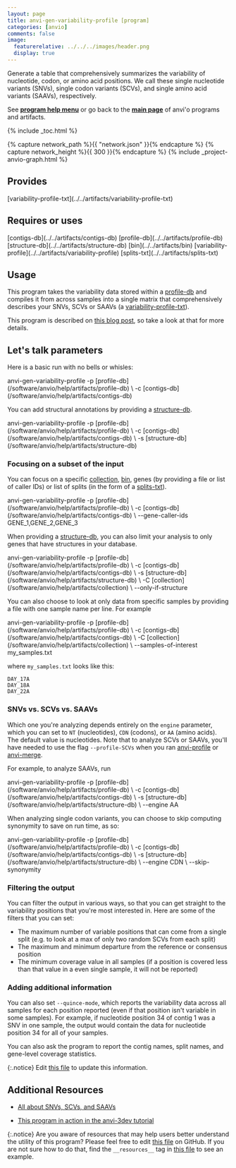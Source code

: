 ```yaml
---
layout: page
title: anvi-gen-variability-profile [program]
categories: [anvio]
comments: false
image:
  featurerelative: ../../../images/header.png
  display: true
---
```


Generate a table that comprehensively summarizes the variability of nucleotide, codon, or amino acid positions. We call these single nucleotide variants (SNVs), single codon variants (SCVs), and single amino acid variants (SAAVs), respectively.

See **[program help menu](../../../vignette#anvi-gen-variability-profile)** or go back to the **[main page](../../)** of anvi'o programs and artifacts.


{% include _toc.html %}
<div id="svg" class="subnetwork"></div>
{% capture network_path %}{{ "network.json" }}{% endcapture %}
{% capture network_height %}{{ 300 }}{% endcapture %}
{% include _project-anvio-graph.html %}


## Provides

<p style="text-align: left" markdown="1"><span class="artifact-p">[variability-profile-txt](../../artifacts/variability-profile-txt)</span></p>

## Requires or uses

<p style="text-align: left" markdown="1"><span class="artifact-r">[contigs-db](../../artifacts/contigs-db)</span> <span class="artifact-r">[profile-db](../../artifacts/profile-db)</span> <span class="artifact-r">[structure-db](../../artifacts/structure-db)</span> <span class="artifact-r">[bin](../../artifacts/bin)</span> <span class="artifact-r">[variability-profile](../../artifacts/variability-profile)</span> <span class="artifact-r">[splits-txt](../../artifacts/splits-txt)</span></p>

## Usage


This program takes the variability data stored within a <span class="artifact-n">[profile-db](/software/anvio/help/artifacts/profile-db)</span> and compiles it from across samples into a single matrix that comprehensively describes your SNVs, SCVs or SAAVs (a <span class="artifact-n">[variability-profile-txt](/software/anvio/help/artifacts/variability-profile-txt)</span>).

This program is described on [this blog post](http://merenlab.org/2015/07/20/analyzing-variability/#the-anvio-way), so take a look at that for more details. 

## Let's talk parameters 

Here is a basic run with no bells or whisles: 

<div class="codeblock" markdown="1">
anvi&#45;gen&#45;variability&#45;profile &#45;p <span class="artifact&#45;n">[profile&#45;db](/software/anvio/help/artifacts/profile&#45;db)</span> \
                             &#45;c <span class="artifact&#45;n">[contigs&#45;db](/software/anvio/help/artifacts/contigs&#45;db)</span>
</div>

You can add structural annotations by providing a <span class="artifact-n">[structure-db](/software/anvio/help/artifacts/structure-db)</span>. 

<div class="codeblock" markdown="1">
anvi&#45;gen&#45;variability&#45;profile &#45;p <span class="artifact&#45;n">[profile&#45;db](/software/anvio/help/artifacts/profile&#45;db)</span> \
                             &#45;c <span class="artifact&#45;n">[contigs&#45;db](/software/anvio/help/artifacts/contigs&#45;db)</span> \
                             &#45;s <span class="artifact&#45;n">[structure&#45;db](/software/anvio/help/artifacts/structure&#45;db)</span> 
</div>

### Focusing on a subset of the input 

You can focus on a specific <span class="artifact-n">[collection](/software/anvio/help/artifacts/collection)</span>, <span class="artifact-n">[bin](/software/anvio/help/artifacts/bin)</span>, genes (by providing a file or list of caller IDs) or list of splits (in the form of a <span class="artifact-n">[splits-txt](/software/anvio/help/artifacts/splits-txt)</span>). 

<div class="codeblock" markdown="1">
anvi&#45;gen&#45;variability&#45;profile &#45;p <span class="artifact&#45;n">[profile&#45;db](/software/anvio/help/artifacts/profile&#45;db)</span> \
                             &#45;c <span class="artifact&#45;n">[contigs&#45;db](/software/anvio/help/artifacts/contigs&#45;db)</span> \
                             &#45;&#45;gene&#45;caller&#45;ids GENE_1,GENE_2,GENE_3
</div>

When providing a <span class="artifact-n">[structure-db](/software/anvio/help/artifacts/structure-db)</span>, you can also limit your analysis to only genes that have structures in your database. 

<div class="codeblock" markdown="1">
anvi&#45;gen&#45;variability&#45;profile &#45;p <span class="artifact&#45;n">[profile&#45;db](/software/anvio/help/artifacts/profile&#45;db)</span> \
                             &#45;c <span class="artifact&#45;n">[contigs&#45;db](/software/anvio/help/artifacts/contigs&#45;db)</span> \
                             &#45;s <span class="artifact&#45;n">[structure&#45;db](/software/anvio/help/artifacts/structure&#45;db)</span> \
                             &#45;C <span class="artifact&#45;n">[collection](/software/anvio/help/artifacts/collection)</span> \
                             &#45;&#45;only&#45;if&#45;structure
</div>

You can also choose to look at only data from specific samples by providing a file with one sample name per line. For example

<div class="codeblock" markdown="1">
anvi&#45;gen&#45;variability&#45;profile &#45;p <span class="artifact&#45;n">[profile&#45;db](/software/anvio/help/artifacts/profile&#45;db)</span> \
                             &#45;c <span class="artifact&#45;n">[contigs&#45;db](/software/anvio/help/artifacts/contigs&#45;db)</span> \
                             &#45;C <span class="artifact&#45;n">[collection](/software/anvio/help/artifacts/collection)</span> \
                             &#45;&#45;samples&#45;of&#45;interest my_samples.txt
</div>

where `my_samples.txt` looks like this:

    DAY_17A
    DAY_18A
    DAY_22A
    
### SNVs vs. SCVs vs. SAAVs 

Which one you're analyzing depends entirely on the `engine` parameter, which you can set to `NT` (nucleotides), `CDN` (codons), or `AA` (amino acids). The default value is nucleotides. Note that to analyze SCVs or SAAVs, you'll have needed to use the flag `--profile-SCVs` when you ran <span class="artifact-n">[anvi-profile](/software/anvio/help/programs/anvi-profile)</span> or <span class="artifact-n">[anvi-merge](/software/anvio/help/programs/anvi-merge)</span>. 

For example, to analyze SAAVs, run 

<div class="codeblock" markdown="1">
anvi&#45;gen&#45;variability&#45;profile &#45;p <span class="artifact&#45;n">[profile&#45;db](/software/anvio/help/artifacts/profile&#45;db)</span> \
                             &#45;c <span class="artifact&#45;n">[contigs&#45;db](/software/anvio/help/artifacts/contigs&#45;db)</span> \
                             &#45;s <span class="artifact&#45;n">[structure&#45;db](/software/anvio/help/artifacts/structure&#45;db)</span> \
                             &#45;&#45;engine AA
</div>

When analyzing single codon variants, you can choose to skip computing synonymity to save on run time, as so: 

<div class="codeblock" markdown="1">
anvi&#45;gen&#45;variability&#45;profile &#45;p <span class="artifact&#45;n">[profile&#45;db](/software/anvio/help/artifacts/profile&#45;db)</span> \
                             &#45;c <span class="artifact&#45;n">[contigs&#45;db](/software/anvio/help/artifacts/contigs&#45;db)</span> \
                             &#45;s <span class="artifact&#45;n">[structure&#45;db](/software/anvio/help/artifacts/structure&#45;db)</span> \
                             &#45;&#45;engine CDN \
                             &#45;&#45;skip&#45;synonymity
</div>

### Filtering the output 

You can filter the output in various ways, so that you can get straight to the variability positions that you're most interested in. Here are some of the filters that you can set:

* The maximum number of variable positions that can come from a single split (e.g. to look at a max of only two random SCVs from each split)
* The maximum and minimum departure from the reference or consensus position
* The minimum coverage value in all samples (if a position is covered less than that value in a even single sample, it will not be reported)

### Adding additional information

You can also set `--quince-mode`, which reports the variability data across all samples for each position reported (even if that position isn't variable in some samples). For example, if nucleotide position 34 of contig 1 was a SNV in one sample, the output would contain the data for nucleotide position 34 for all of your samples. 

You can also ask the program to report the contig names, split names, and gene-level coverage statistics. 



{:.notice}
Edit [this file](https://github.com/merenlab/anvio/tree/master/anvio/docs/programs/anvi-gen-variability-profile.md) to update this information.


## Additional Resources


* [All about SNVs, SCVs, and SAAVs](http://merenlab.org/2015/07/20/analyzing-variability/)

* [This program in action in the anvi-3dev tutorial](http://merenlab.org/2018/09/04/getting-started-with-anvi-3dev/#supplying-anvi-3dev-with-sequence-variability)


{:.notice}
Are you aware of resources that may help users better understand the utility of this program? Please feel free to edit [this file](https://github.com/merenlab/anvio/tree/master/bin/anvi-gen-variability-profile) on GitHub. If you are not sure how to do that, find the `__resources__` tag in [this file](https://github.com/merenlab/anvio/blob/master/bin/anvi-interactive) to see an example.
